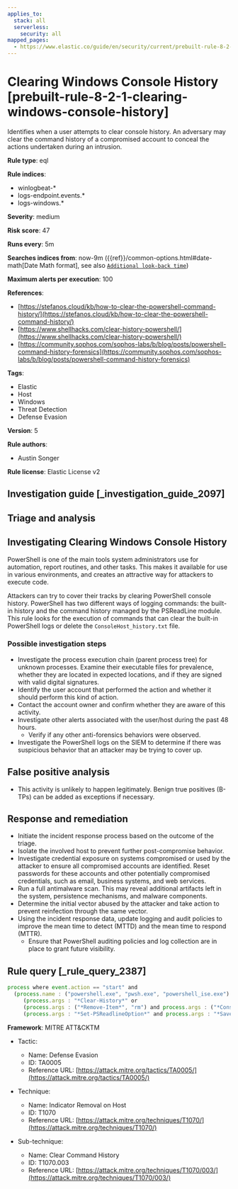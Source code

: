 ```yaml
---
applies_to:
  stack: all
  serverless:
    security: all
mapped_pages:
  - https://www.elastic.co/guide/en/security/current/prebuilt-rule-8-2-1-clearing-windows-console-history.html
---
```


# Clearing Windows Console History [prebuilt-rule-8-2-1-clearing-windows-console-history]

Identifies when a user attempts to clear console history. An adversary may clear the command history of a compromised account to conceal the actions undertaken during an intrusion.

**Rule type**: eql

**Rule indices**:

* winlogbeat-*
* logs-endpoint.events.*
* logs-windows.*

**Severity**: medium

**Risk score**: 47

**Runs every**: 5m

**Searches indices from**: now-9m ({{ref}}/common-options.html#date-math[Date Math format], see also [`Additional look-back time`](docs-content://solutions/security/detect-and-alert/create-detection-rule.md#rule-schedule))

**Maximum alerts per execution**: 100

**References**:

* [https://stefanos.cloud/kb/how-to-clear-the-powershell-command-history/](https://stefanos.cloud/kb/how-to-clear-the-powershell-command-history/)
* [https://www.shellhacks.com/clear-history-powershell/](https://www.shellhacks.com/clear-history-powershell/)
* [https://community.sophos.com/sophos-labs/b/blog/posts/powershell-command-history-forensics](https://community.sophos.com/sophos-labs/b/blog/posts/powershell-command-history-forensics)

**Tags**:

* Elastic
* Host
* Windows
* Threat Detection
* Defense Evasion

**Version**: 5

**Rule authors**:

* Austin Songer

**Rule license**: Elastic License v2

## Investigation guide [_investigation_guide_2097]

## Triage and analysis

## Investigating Clearing Windows Console History

PowerShell is one of the main tools system administrators use for automation, report routines, and other tasks. This
makes it available for use in various environments, and creates an attractive way for attackers to execute code.

Attackers can try to cover their tracks by clearing PowerShell console history. PowerShell has two different ways of
logging commands: the built-in history and the command history managed by the PSReadLine module. This rule looks for the
execution of commands that can clear the built-in PowerShell logs or delete the `ConsoleHost_history.txt` file.

### Possible investigation steps

- Investigate the process execution chain (parent process tree) for unknown processes. Examine their executable files
for prevalence, whether they are located in expected locations, and if they are signed with valid digital signatures.
- Identify the user account that performed the action and whether it should perform this kind of action.
- Contact the account owner and confirm whether they are aware of this activity.
- Investigate other alerts associated with the user/host during the past 48 hours.
  - Verify if any other anti-forensics behaviors were observed.
- Investigate the PowerShell logs on the SIEM to determine if there was suspicious behavior that an attacker may be
trying to cover up.

## False positive analysis

- This activity is unlikely to happen legitimately. Benign true positives (B-TPs) can be added as exceptions if necessary.

## Response and remediation

- Initiate the incident response process based on the outcome of the triage.
- Isolate the involved host to prevent further post-compromise behavior.
- Investigate credential exposure on systems compromised or used by the attacker to ensure all compromised accounts are
identified. Reset passwords for these accounts and other potentially compromised credentials, such as email, business
systems, and web services.
- Run a full antimalware scan. This may reveal additional artifacts left in the system, persistence mechanisms, and
malware components.
- Determine the initial vector abused by the attacker and take action to prevent reinfection through the same vector.
- Using the incident response data, update logging and audit policies to improve the mean time to detect (MTTD) and the
mean time to respond (MTTR).
  - Ensure that PowerShell auditing policies and log collection are in place to grant future visibility.

## Rule query [_rule_query_2387]

```js
process where event.action == "start" and
  (process.name : ("powershell.exe", "pwsh.exe", "powershell_ise.exe") or process.pe.original_file_name == "PowerShell.EXE") and
     (process.args : "*Clear-History*" or
     (process.args : ("*Remove-Item*", "rm") and process.args : ("*ConsoleHost_history.txt*", "*(Get-PSReadlineOption).HistorySavePath*")) or
     (process.args : "*Set-PSReadlineOption*" and process.args : "*SaveNothing*"))
```

**Framework**: MITRE ATT&CKTM

* Tactic:

    * Name: Defense Evasion
    * ID: TA0005
    * Reference URL: [https://attack.mitre.org/tactics/TA0005/](https://attack.mitre.org/tactics/TA0005/)

* Technique:

    * Name: Indicator Removal on Host
    * ID: T1070
    * Reference URL: [https://attack.mitre.org/techniques/T1070/](https://attack.mitre.org/techniques/T1070/)

* Sub-technique:

    * Name: Clear Command History
    * ID: T1070.003
    * Reference URL: [https://attack.mitre.org/techniques/T1070/003/](https://attack.mitre.org/techniques/T1070/003/)



